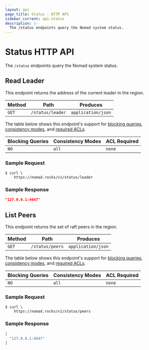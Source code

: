 ```yaml
---
layout: api
page_title: Status - HTTP API
sidebar_current: api-status
description: |-
  The /status endpoints query the Nomad system status.
---
```


# Status HTTP API

The `/status` endpoints query the Nomad system status.

## Read Leader

This endpoint returns the address of the current leader in the region.

| Method | Path                         | Produces                   |
| ------ | ---------------------------- | -------------------------- |
| `GET`  | `/status/leader`             | `application/json`         |

The table below shows this endpoint's support for
[blocking queries](/api/index.html#blocking-queries),
[consistency modes](/api/index.html#consistency-modes), and
[required ACLs](/api/index.html#acls).

| Blocking Queries | Consistency Modes | ACL Required |
| ---------------- | ----------------- | ------------ |
| `NO`             | `all`             | `none`       |

### Sample Request

```text
$ curl \
    https://nomad.rocks/v1/status/leader
```

### Sample Response

```json
"127.0.0.1:4647"
```

## List Peers

This endpoint returns the set of raft peers in the region.

| Method | Path                         | Produces                   |
| ------ | ---------------------------- | -------------------------- |
| `GET`  | `/status/peers`              | `application/json`         |

The table below shows this endpoint's support for
[blocking queries](/api/index.html#blocking-queries),
[consistency modes](/api/index.html#consistency-modes), and
[required ACLs](/api/index.html#acls).

| Blocking Queries | Consistency Modes | ACL Required |
| ---------------- | ----------------- | ------------ |
| `NO`             | `all`             | `none`       |

### Sample Request

```text
$ curl \
    https://nomad.rocks/v1/status/peers
```

### Sample Response

```json
[
  "127.0.0.1:4647"
]
```
